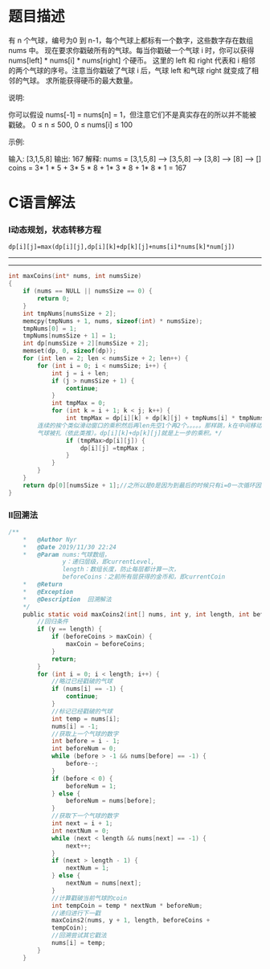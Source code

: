 题目描述
========================
有 n 个气球，编号为0 到 n-1，每个气球上都标有一个数字，这些数字存在数组 nums 中。
现在要求你戳破所有的气球。每当你戳破一个气球 i 时，你可以获得 nums[left] * nums[i] * nums[right] 个硬币。 这里的 left 和 right 代表和 i 相邻的两个气球的序号。注意当你戳破了气球 i 后，气球 left 和气球 right 就变成了相邻的气球。
求所能获得硬币的最大数量。

说明:

  你可以假设 nums[-1] = nums[n] = 1，但注意它们不是真实存在的所以并不能被戳破。
	0 ≤ n ≤ 500, 0 ≤ nums[i] ≤ 100


示例:

输入: [3,1,5,8]
输出: 167 
解释: nums = [3,1,5,8] --> [3,5,8] -->   [3,8]   -->  [8]  --> []
     coins =  3* 1 * 5      +  3* 5 * 8    +  1* 3 * 8      + 1* 8 * 1   = 167
 
C语言解法
========================
### Ⅰ动态规划，状态转移方程
`dp[i][j]=max(dp[i][j],dp[i][k]+dp[k][j]+nums[i]*nums[k]*num[j])`
************************************
*****************************
```c
int maxCoins(int* nums, int numsSize)
{
    if (nums == NULL || numsSize == 0) {
        return 0;
    }
    int tmpNums[numsSize + 2];
    memcpy(tmpNums + 1, nums, sizeof(int) * numsSize);
    tmpNums[0] = 1;
    tmpNums[numsSize + 1] = 1;
    int dp[numsSize + 2][numsSize + 2];
    memset(dp, 0, sizeof(dp));
    for (int len = 2; len < numsSize + 2; len++) {
        for (int i = 0; i < numsSize; i++) {
            int j = i + len;
            if (j > numsSize + 1) {
                continue;
            }
            int tmpMax = 0;
            for (int k = i + 1; k < j; k++) {
                int tmpMax = dp[i][k] + dp[k][j] + tmpNums[i] * tmpNums[k] * tmpNums[j];/*反正就是穷举，先是3个  
		连续的挨个类似滑动窗口的乘积然后再len先空1个再2个。。。。。那样跳，k在中间移动来达到第一次中间某个  
		气球被扎（依此类推）。dp[i][k]+dp[k][j]就是上一步的乘积。*/
                if (tmpMax>dp[i][j]) {
                    dp[i][j] =tmpMax ;
                }
            }
        }
    }
    return dp[0][numsSize + 1];//之所以是0是因为到最后的时候只有i=0一次循环因为tmpMAX等于上一次循环的tmpmax
}
```
### Ⅱ回溯法
```c
/**
    *   @Author Nyr
    *   @Date 2019/11/30 22:24
    *   @Param nums:气球数组，
               y：递归层级，即currentLevel,
               length：数组长度，防止每层都计算一次， 
               beforeCoins：之前所有层获得的金币和，即currentCoin
    *   @Return 
    *   @Exception 
    *   @Description  回溯解法 
    */
    public static void maxCoins2(int[] nums, int y, int length, int beforeCoins) {
        //回归条件
        if (y == length) {
            if (beforeCoins > maxCoin) {
                maxCoin = beforeCoins;
            }
            return;
        }
        for (int i = 0; i < length; i++) {
            //略过已经戳破的气球
            if (nums[i] == -1) {
                continue;
            }
            //标记已经戳破的气球
            int temp = nums[i];
            nums[i] = -1;
            //获取上一个气球的数字
            int before = i - 1;
            int beforeNum = 0;
            while (before > -1 && nums[before] == -1) {
                before--;
            }
            if (before < 0) {
                beforeNum = 1;
            } else {
                beforeNum = nums[before];
            }
            //获取下一个气球的数字
            int next = i + 1;
            int nextNum = 0;
            while (next < length && nums[next] == -1) {
                next++;
            }
            if (next > length - 1) {
                nextNum = 1;
            } else {
                nextNum = nums[next];
            }
            //计算戳破当前气球的coin
            int tempCoin = temp * nextNum * beforeNum;
            //递归进行下一戳
            maxCoins2(nums, y + 1, length, beforeCoins + 
            tempCoin);
            //回溯尝试其它戳法
            nums[i] = temp;
        }
    }
```   
